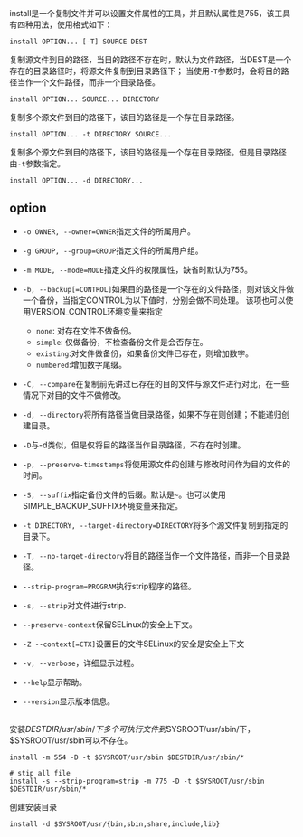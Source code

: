 install是一个复制文件并可以设置文件属性的工具，并且默认属性是755，该工具有四种用法，使用格式如下：

```shell
install OPTION... [-T] SOURCE DEST
```

复制源文件到目的路径，当目的路径不存在时，默认为文件路径，当DEST是一个存在的目录路径时，将源文件复制到目录路径下；
当使用`-T`参数时，会将目的路径当作一个文件路径，而非一个目录路径。

```shell
install OPTION... SOURCE... DIRECTORY
```

复制多个源文件到目的路径下，该目的路径是一个存在目录路径。

```shell
install OPTION... -t DIRECTORY SOURCE...
```

复制多个源文件到目的路径下，该目的路径是一个存在目录路径。但是目录路径由`-t`参数指定。

```shell
install OPTION... -d DIRECTORY...
```

## option

* `-o OWNER, --owner=OWNER`指定文件的所属用户。
* `-g GROUP, --group=GROUP`指定文件的所属用户组。
* `-m MODE, --mode=MODE`指定文件的权限属性，缺省时默认为755。
* `-b, --backup[=CONTROL]`如果目的路径是一个存在的文件路径，则对该文件做一个备份，当指定CONTROL为以下值时，分别会做不同处理。
  该项也可以使用VERSION_CONTROL环境变量来指定

  * `none`: 对存在文件不做备份。
  * `simple`: 仅做备份，不检查备份文件是会否存在。
  * `existing`:对文件做备份，如果备份文件已存在，则增加数字。
  * `numbered`:增加数字尾缀。

* `-C, --compare`在复制前先讲过已存在的目的文件与源文件进行对比，在一些情况下对目的文件不做修改。
* `-d, --directory`将所有路径当做目录路径，如果不存在则创建；不能递归创建目录。
* `-D`与-d类似，但是仅将目的路径当作目录路径，不存在时创建。
* `-p, --preserve-timestamps`将使用源文件的创建与修改时间作为目的文件的时间。
* `-S, --suffix`指定备份文件的后缀。默认是`~`。也可以使用SIMPLE_BACKUP_SUFFIX环境变量来指定。
* `-t DIRECTORY, --target-directory=DIRECTORY`将多个源文件复制到指定的目录下。
* `-T, --no-target-directory`将目的路径当作一个文件路径，而非一个目录路径。
* `--strip-program=PROGRAM`执行strip程序的路径。
* `-s, --strip`对文件进行strip.
* `--preserve-context`保留SELinux的安全上下文。
* `-Z --context[=CTX]`设置目的文件SELinux的安全是安全上下文
* `-v, --verbose`，详细显示过程。
* `--help`显示帮助。
* `--version`显示版本信息。





##

安装$DESTDIR/usr/sbin/下多个可执行文件到$SYSROOT/usr/sbin/下，$SYSROOT/usr/sbin可以不存在。

```shell
install -m 554 -D -t $SYSROOT/usr/sbin $DESTDIR/usr/sbin/*

# stip all file
install -s --strip-program=strip -m 775 -D -t $SYSROOT/usr/sbin $DESTDIR/usr/sbin/*
```

创建安装目录

```shell
install -d $SYSROOT/usr/{bin,sbin,share,include,lib}
```